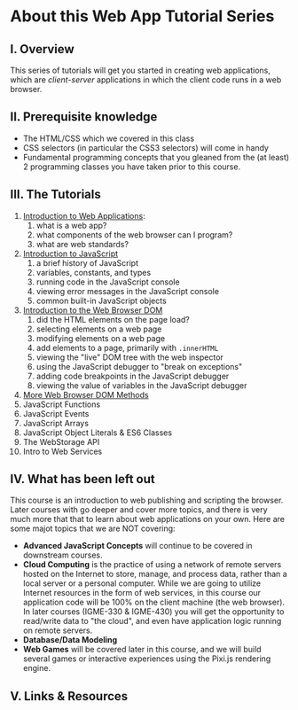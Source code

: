 # About this Web App Tutorial Series
## I. Overview
This series of tutorials will get you started in creating web applications, which are *client-server* applications in which the client code runs in a web browser. 

## II. Prerequisite knowledge
- The HTML/CSS which we covered in this class
- CSS selectors (in particular the CSS3 selectors) will come in handy
- Fundamental programming concepts that you gleaned from the (at least) 2 programming classes you have taken prior to this course.

## III. The Tutorials
1. [Introduction to Web Applications](https://github.com/tonethar/IGME-230-GDD-2017-Fall/blob/master/notes/web-apps-1.md):
    1. what is a web app?
    1. what components of the web browser can I program?
    1. what are web standards?
1. [Introduction to JavaScript](https://github.com/tonethar/IGME-230-GDD-2017-Fall/blob/master/notes/web-apps-2.md)
    1. a brief history of JavaScript
    1. variables, constants, and types
    1. running code in the JavaScript console
    1. viewing error messages in the JavaScript console
    1. common built-in JavaScript objects
1. [Introduction to the Web Browser DOM](https://github.com/tonethar/IGME-230-GDD-2017-Fall/blob/master/notes/web-apps-3.md)
    1. did the HTML elements on the page load?
    1. selecting elements on a web page
    1. modifying elements on a web page
    1. add elements to a page, primarily with `.innerHTML`
    1. viewing the "live" DOM tree with the web inspector
    1. using the JavaScript debugger to "break on exceptions"
    1. adding code breakpoints in the JavaScript debugger
    1. viewing the value of variables in the JavaScript debugger
1. [More Web Browser DOM Methods](https://github.com/tonethar/IGME-230-GDD-2017-Fall/blob/master/notes/web-apps-4.md)
1. JavaScript Functions
1. JavaScript Events
1. JavaScript Arrays
1. JavaScript Object Literals & ES6 Classes
1. The WebStorage API
1. Intro to Web Services

## IV. What has been left out
This course is an introduction to web publishing and scripting the browser. Later courses with go deeper and cover more topics, and there is very much more that that to learn about web applications on your own. Here are some majot topics that we are NOT covering:

- **Advanced JavaScript Concepts** will continue to be covered in downstream courses.
- **Cloud Computing** is the practice of using a network of remote servers hosted on the Internet to store, manage, and process data, rather than a local server or a personal computer. 
While we are going to utilize Internet resources in the form of web services, in this course our application code will be 100% on the client machine (the web browser). 
In later courses (IGME-330 & IGME-430) you will get the opportunity to read/write data to "the cloud", and even have application logic running on remote servers.
- **Database/Data Modeling**
- **Web Games** will be covered later in this course, and we will build several games or interactive experiences using the Pixi.js rendering engine.


## V. Links & Resources

